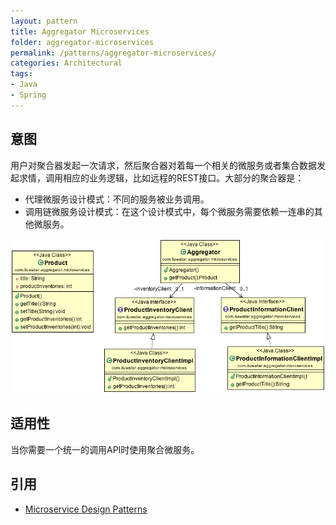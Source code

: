 ```yaml
---
layout: pattern
title: Aggregator Microservices
folder: aggregator-microservices
permalink: /patterns/aggregator-microservices/
categories: Architectural
tags:
- Java
- Spring
---
```


## 意图

用户对聚合器发起一次请求，然后聚合器对着每一个相关的微服务或者集合数据发起求情，调用相应的业务逻辑，比如远程的REST接口。大部分的聚合器是：
- 代理微服务设计模式：不同的服务被业务调用。
- 调用链微服务设计模式：在这个设计模式中，每个微服务需要依赖一连串的其他微服务。

![alt text](./etc/aggregator-microservice.png "Aggregator Microservice")

## 适用性

当你需要一个统一的调用API时使用聚合微服务。

## 引用

* [Microservice Design Patterns](http://blog.arungupta.me/microservice-design-patterns/)